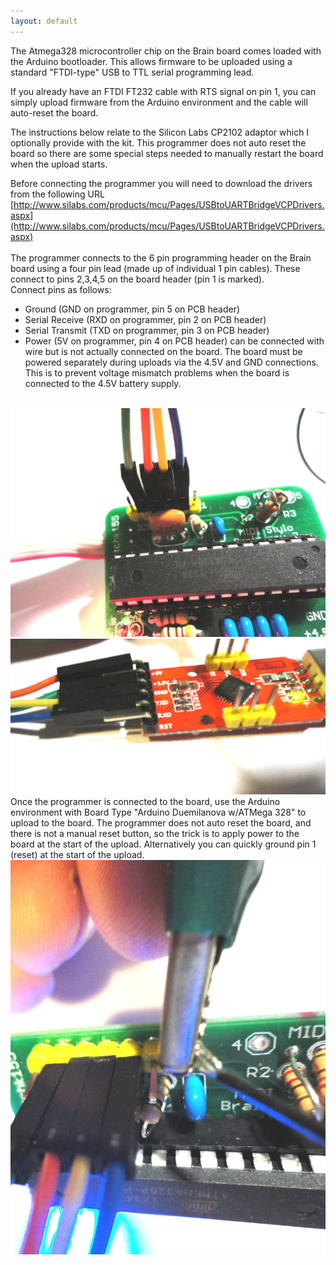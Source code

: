 ```yaml
---
layout: default
---
```

The Atmega328 microcontroller chip on the Brain board comes loaded with the Arduino bootloader. This allows firmware to be uploaded using a standard "FTDI-type" USB to TTL serial programming lead.

If you already have an FTDI FT232 cable with RTS signal on pin 1, you can simply upload firmware from the Arduino environment and the cable will auto-reset the board. 

The instructions below relate to the Silicon Labs CP2102 adaptor which I optionally provide with the kit. This programmer does not auto reset the board so there are some special steps needed to manually restart the board when the upload starts.

Before connecting the programmer you will need to download the drivers from the following URL
[http://www.silabs.com/products/mcu/Pages/USBtoUARTBridgeVCPDrivers.aspx](http://www.silabs.com/products/mcu/Pages/USBtoUARTBridgeVCPDrivers.aspx)<br>
<br>
The programmer connects to the 6 pin programming header on the Brain board using a four pin lead (made up of individual 1 pin cables). These connect to pins 2,3,4,5 on the board header (pin 1 is marked).
<br>
Connect pins as follows:
<br>
* Ground (GND on programmer, pin 5 on PCB header)
* Serial Receive (RXD on programmer, pin 2 on PCB header)
* Serial Transmit (TXD on programmer, pin 3 on PCB header)
* Power (5V on programmer, pin 4 on PCB header) can be connected with wire but is not actually connected on the board. The board must be powered separately during uploads via the 4.5V and GND connections. This is to prevent voltage mismatch problems when the board is connected to the 4.5V battery supply.
<br>
<img src="img/prg1.JPG"><br>
<img src="img/prg2.JPG"><br>
Once the programmer is connected to the board, use the Arduino environment with Board Type "Arduino Duemilanova w/ATMega 328" to upload to the board. The programmer does not auto reset the board, and there is not a manual reset button, so the trick is to apply power to the board at the start of the upload. Alternatively you can quickly ground pin 1 (reset) at the start of the upload.
<img src="img/prg3.JPG"><br>